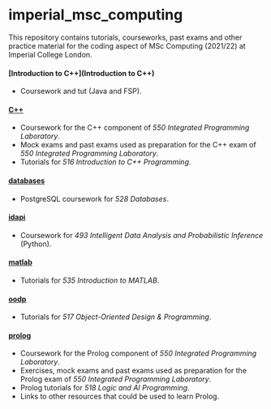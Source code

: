 # imperial_msc_computing

This repository contains tutorials, courseworks, past exams and other
practice material for the coding aspect of MSc Computing (2021/22) at
Imperial College London.

#### [Introduction to C++](Introduction to C++)

- Coursework and tut (Java and FSP).

#### [C++](C++)

- Coursework for the C++ component of _550 Integrated Programming Laboratory_.
- Mock exams and past exams used as preparation for the C++ exam of _550 Integrated Programming Laboratory_.
- Tutorials for _516 Introduction to C++ Programming_.

#### [databases](databases)

- PostgreSQL coursework for _528 Databases_.

#### [idapi](idapi)

- Coursework for _493 Intelligent Data Analysis and Probabilistic Inference_ (Python).

#### [matlab](matlab)

- Tutorials for _535 Introduction to MATLAB_.

#### [oodp](oodp)

- Tutorials for _517 Object-Oriented Design & Programming_.

#### [prolog](prolog)

- Coursework for the Prolog component of _550 Integrated Programming Laboratory_.
- Exercises, mock exams and past exams used as preparation for the Prolog exam of _550 Integrated Programming Laboratory_.
- Prolog tutorials for _518 Logic and AI Programming_.
- Links to other resources that could be used to learn Prolog.
